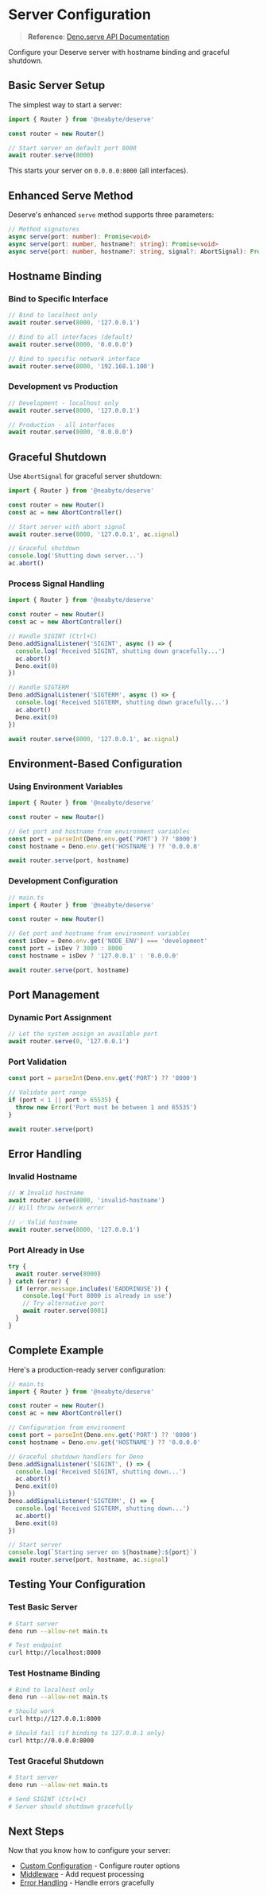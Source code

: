 # Server Configuration

> **Reference**: [Deno.serve API Documentation](https://docs.deno.com/api/deno/~/Deno.serve)

Configure your Deserve server with hostname binding and graceful shutdown.

## Basic Server Setup

The simplest way to start a server:

```typescript
import { Router } from '@neabyte/deserve'

const router = new Router()

// Start server on default port 8000
await router.serve(8000)
```

This starts your server on `0.0.0.0:8000` (all interfaces).

## Enhanced Serve Method

Deserve's enhanced `serve` method supports three parameters:

```typescript
// Method signatures
async serve(port: number): Promise<void>
async serve(port: number, hostname?: string): Promise<void>
async serve(port: number, hostname?: string, signal?: AbortSignal): Promise<void>
```

## Hostname Binding

### Bind to Specific Interface

```typescript
// Bind to localhost only
await router.serve(8000, '127.0.0.1')

// Bind to all interfaces (default)
await router.serve(8000, '0.0.0.0')

// Bind to specific network interface
await router.serve(8000, '192.168.1.100')
```

### Development vs Production

```typescript
// Development - localhost only
await router.serve(8000, '127.0.0.1')

// Production - all interfaces
await router.serve(8000, '0.0.0.0')
```

## Graceful Shutdown

Use `AbortSignal` for graceful server shutdown:

```typescript
import { Router } from '@neabyte/deserve'

const router = new Router()
const ac = new AbortController()

// Start server with abort signal
await router.serve(8000, '127.0.0.1', ac.signal)

// Graceful shutdown
console.log('Shutting down server...')
ac.abort()
```

### Process Signal Handling

```typescript
import { Router } from '@neabyte/deserve'

const router = new Router()
const ac = new AbortController()

// Handle SIGINT (Ctrl+C)
Deno.addSignalListener('SIGINT', async () => {
  console.log('Received SIGINT, shutting down gracefully...')
  ac.abort()
  Deno.exit(0)
})

// Handle SIGTERM
Deno.addSignalListener('SIGTERM', async () => {
  console.log('Received SIGTERM, shutting down gracefully...')
  ac.abort()
  Deno.exit(0)
})

await router.serve(8000, '127.0.0.1', ac.signal)
```

## Environment-Based Configuration

### Using Environment Variables

```typescript
import { Router } from '@neabyte/deserve'

const router = new Router()

// Get port and hostname from environment variables
const port = parseInt(Deno.env.get('PORT') ?? '8000')
const hostname = Deno.env.get('HOSTNAME') ?? '0.0.0.0'

await router.serve(port, hostname)
```

### Development Configuration

```typescript
// main.ts
import { Router } from '@neabyte/deserve'

const router = new Router()

// Get port and hostname from environment variables
const isDev = Deno.env.get('NODE_ENV') === 'development'
const port = isDev ? 3000 : 8000
const hostname = isDev ? '127.0.0.1' : '0.0.0.0'

await router.serve(port, hostname)
```

## Port Management

### Dynamic Port Assignment

```typescript
// Let the system assign an available port
await router.serve(0, '127.0.0.1')
```

### Port Validation

```typescript
const port = parseInt(Deno.env.get('PORT') ?? '8000')

// Validate port range
if (port < 1 || port > 65535) {
  throw new Error('Port must be between 1 and 65535')
}

await router.serve(port)
```

## Error Handling

### Invalid Hostname

```typescript
// ❌ Invalid hostname
await router.serve(8000, 'invalid-hostname')
// Will throw network error

// ✅ Valid hostname
await router.serve(8000, '127.0.0.1')
```

### Port Already in Use

```typescript
try {
  await router.serve(8000)
} catch (error) {
  if (error.message.includes('EADDRINUSE')) {
    console.log('Port 8000 is already in use')
    // Try alternative port
    await router.serve(8001)
  }
}
```

## Complete Example

Here's a production-ready server configuration:

```typescript
// main.ts
import { Router } from '@neabyte/deserve'

const router = new Router()
const ac = new AbortController()

// Configuration from environment
const port = parseInt(Deno.env.get('PORT') ?? '8000')
const hostname = Deno.env.get('HOSTNAME') ?? '0.0.0.0'

// Graceful shutdown handlers for Deno
Deno.addSignalListener('SIGINT', () => {
  console.log('Received SIGINT, shutting down...')
  ac.abort()
  Deno.exit(0)
})
Deno.addSignalListener('SIGTERM', () => {
  console.log('Received SIGTERM, shutting down...')
  ac.abort()
  Deno.exit(0)
})

// Start server
console.log(`Starting server on ${hostname}:${port}`)
await router.serve(port, hostname, ac.signal)
```

## Testing Your Configuration

### Test Basic Server

```bash
# Start server
deno run --allow-net main.ts

# Test endpoint
curl http://localhost:8000
```

### Test Hostname Binding

```bash
# Bind to localhost only
deno run --allow-net main.ts

# Should work
curl http://127.0.0.1:8000

# Should fail (if binding to 127.0.0.1 only)
curl http://0.0.0.0:8000
```

### Test Graceful Shutdown

```bash
# Start server
deno run --allow-net main.ts

# Send SIGINT (Ctrl+C)
# Server should shutdown gracefully
```

## Next Steps

Now that you know how to configure your server:

- [Custom Configuration](/getting-started/custom-configuration) - Configure router options
- [Middleware](/middleware/global) - Add request processing
- [Error Handling](/error-handling/object-details) - Handle errors gracefully

